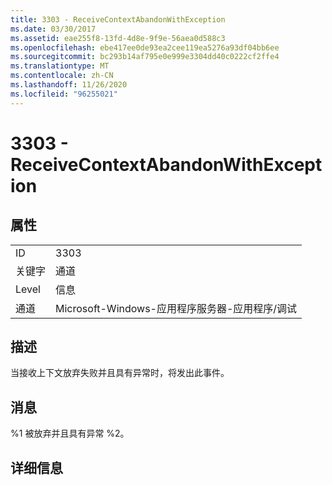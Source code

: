 ```yaml
---
title: 3303 - ReceiveContextAbandonWithException
ms.date: 03/30/2017
ms.assetid: eae255f8-13fd-4d8e-9f9e-56aea0d588c3
ms.openlocfilehash: ebe417ee0de93ea2cee119ea5276a93df04bb6ee
ms.sourcegitcommit: bc293b14af795e0e999e3304dd40c0222cf2ffe4
ms.translationtype: MT
ms.contentlocale: zh-CN
ms.lasthandoff: 11/26/2020
ms.locfileid: "96255021"
---
```

# <a name="3303---receivecontextabandonwithexception"></a>3303 - ReceiveContextAbandonWithException

## <a name="properties"></a>属性  
  
|||  
|-|-|  
|ID|3303|  
|关键字|通道|  
|Level|信息|  
|通道|Microsoft-Windows-应用程序服务器-应用程序/调试|  
  
## <a name="description"></a>描述  

 当接收上下文放弃失败并且具有异常时，将发出此事件。  
  
## <a name="message"></a>消息  

 %1 被放弃并且具有异常 %2。  
  
## <a name="details"></a>详细信息
